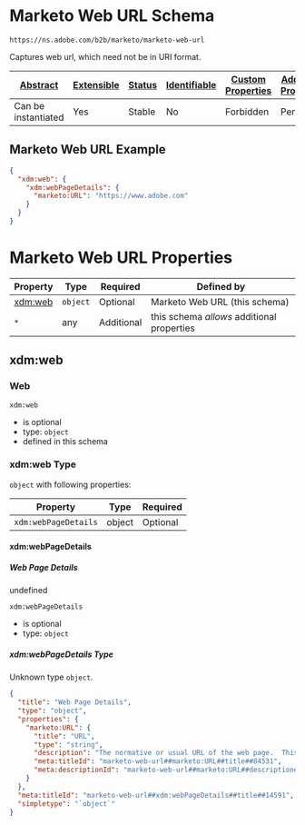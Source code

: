 
# Marketo Web URL Schema

```
https://ns.adobe.com/b2b/marketo/marketo-web-url
```

Captures web url, which need not be in URI format.

| [Abstract](../../../../abstract.md) | [Extensible](../../../../extensions.md) | [Status](../../../../status.md) | [Identifiable](../../../../id.md) | [Custom Properties](../../../../extensions.md) | [Additional Properties](../../../../extensions.md) | Defined In |
|-------------------------------------|-----------------------------------------|---------------------------------|-----------------------------------|------------------------------------------------|----------------------------------------------------|------------|
| Can be instantiated | Yes | Stable | No | Forbidden | Permitted | [adobe/b2b/marketo/marketo-web-url.schema.json](adobe/b2b/marketo/marketo-web-url.schema.json) |

## Marketo Web URL Example
```json
{
  "xdm:web": {
    "xdm:webPageDetails": {
      "marketo:URL": "https://www.adobe.com"
    }
  }
}
```

# Marketo Web URL Properties

| Property | Type | Required | Defined by |
|----------|------|----------|------------|
| [xdm:web](#xdmweb) | `object` | Optional | Marketo Web URL (this schema) |
| `*` | any | Additional | this schema *allows* additional properties |

## xdm:web
### Web

`xdm:web`
* is optional
* type: `object`
* defined in this schema

### xdm:web Type


`object` with following properties:


| Property | Type | Required |
|----------|------|----------|
| `xdm:webPageDetails`| object | Optional |



#### xdm:webPageDetails
##### Web Page Details

undefined

`xdm:webPageDetails`
* is optional
* type: `object`

##### xdm:webPageDetails Type

Unknown type `object`.

```json
{
  "title": "Web Page Details",
  "type": "object",
  "properties": {
    "marketo:URL": {
      "title": "URL",
      "type": "string",
      "description": "The normative or usual URL of the web page.  This may or may not be confined to URI format",
      "meta:titleId": "marketo-web-url##marketo:URL##title##84531",
      "meta:descriptionId": "marketo-web-url##marketo:URL##description##9121"
    }
  },
  "meta:titleId": "marketo-web-url##xdm:webPageDetails##title##14591",
  "simpletype": "`object`"
}
```









